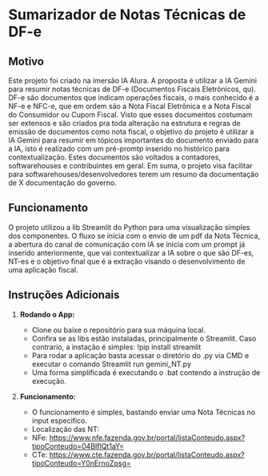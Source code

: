 # Sumarizador de Notas Técnicas de DF-e 

## Motivo
Este projeto foi criado na imersão IA Alura. A proposta é utilizar a IA Gemini para resumir notas técnicas de DF-e (Documentos Fiscais Eletrônicos, qu).
DF-e são documentos que indicam operações fiscais, o mais conhecido é a NF-e e NFC-e, que em ordem são a Nota Fiscal Eletrônica e a Nota Fiscal do Consumidor ou Cupom Fiscal.
Visto que esses documentos costumam ser extensos e são criados pra toda alteração na estrutura e regras de emissão de documentos como nota fiscal, o objetivo do projeto é utilizar a IA Gemini para resumir em tópicos importantes do documento enviado para a IA, isto é realizado com um pré-promtp inserido no histórico para contextualização.
Estes documentos são voltados a contadores, softwarehouses e contribuintes em geral. Em suma, o projeto visa facilitar para softwarehouses/desenvolvedores terem um resumo da documentação de X documentação do governo.

## Funcionamento
O projeto utilizou a lib Streamlit do Python para uma visualização simples dos componentes. O fluxo se inicia com o envio de um pdf da Nota Técnica, a abertura do canal de comunicação com IA se inicia com um prompt já inserido anteriormente, que vai contextualizar a IA sobre o que são DF-es, NT-es e o objetivo final que é a extração visando o desenvolvimento de uma aplicação fiscal.

## Instruções Adicionais
1. **Rodando o App:**
   - Clone ou baixe o repositório para sua máquina local.
   - Confira se as libs estão instaladas, principalmente o Streamlit. Caso contrario, a instação é simples: !pip install streamlit
   - Para rodar a aplicação basta acessar o diretório do .py via CMD e executar o comando Streamlit run gemini_NT.py
   - Uma forma simplificada é executando o .bat contendo a instrução de execução.
   
2. **Funcionamento:**
   - O funcionamento é simples, bastando enviar uma Nota Técnicas no input especifico.
   - Localização das NT:
   - NFe: https://www.nfe.fazenda.gov.br/portal/listaConteudo.aspx?tipoConteudo=04BIflQt1aY=
   - CTe: https://www.cte.fazenda.gov.br/portal/listaConteudo.aspx?tipoConteudo=Y0nErnoZpsg=
     
